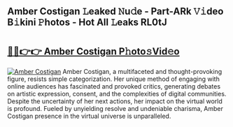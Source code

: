 ## Amber Costigan 𝙻eaked 𝙽u𝚍e - Part-ARk 𝚅𝚒deo B𝚒kini 𝙿hotos - Hot All 𝙻eaks RL0tJ

# <h2><a href="http://ld1aqu.urlbe.top/?page=Amber+Costigan">🔗🔗👉👉 Amber Costigan P𝚑oto𝚜Vid𝚎o</a></h2>

[![Amber Costigan](https://i.imgur.com/eBuTRDB.gif)](http://ld1aqu.urlbe.top/?page=Amber+Costigan)
Amber Costigan, a multifaceted and thought-provoking figure, resists simple categorization. Her unique method of engaging with online audiences has fascinated and provoked critics, generating debates on artistic expression, consent, and the complexities of digital communities. Despite the uncertainty of her next actions, her impact on the virtual world is profound. Fueled by unyielding resolve and undeniable charisma, Amber Costigan presence in the virtual universe is unparalleled.
